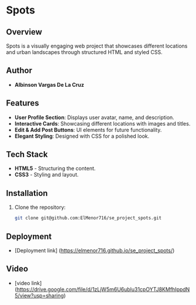 # Spots

## Overview
Spots is a visually engaging web project that showcases different locations and urban landscapes through structured HTML and styled CSS.

## Author
- **Albinson Vargas De La Cruz**

## Features
- **User Profile Section**: Displays user avatar, name, and description.
- **Interactive Cards**: Showcasing different locations with images and titles.
- **Edit & Add Post Buttons**: UI elements for future functionality.
- **Elegant Styling**: Designed with CSS for a polished look.

## Tech Stack
- **HTML5** - Structuring the content.
- **CSS3** - Styling and layout.

## Installation
1. Clone the repository:
   ```sh
   git clone git@github.com:ElMenor716/se_project_spots.git

## Deployment
- [Deployment link] (https://elmenor716.github.io/se_project_spots/)

## Video
- [video link] (https://drive.google.com/file/d/1zLjW5m6U6ublu31cpOYTJ8KMfhIppdN5/view?usp=sharing)

